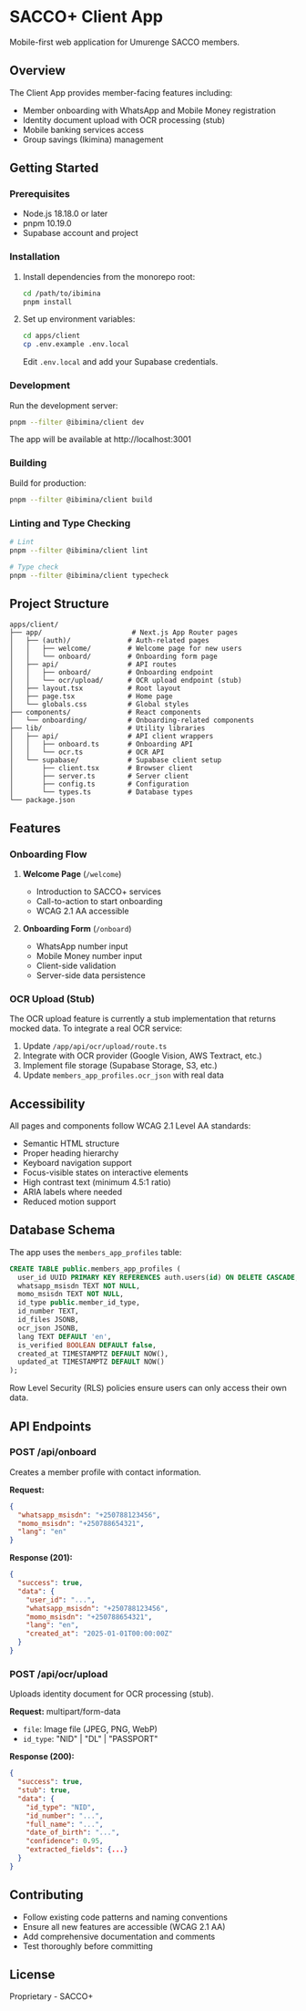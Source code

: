 # SACCO+ Client App

Mobile-first web application for Umurenge SACCO members.

## Overview

The Client App provides member-facing features including:
- Member onboarding with WhatsApp and Mobile Money registration
- Identity document upload with OCR processing (stub)
- Mobile banking services access
- Group savings (Ikimina) management

## Getting Started

### Prerequisites

- Node.js 18.18.0 or later
- pnpm 10.19.0
- Supabase account and project

### Installation

1. Install dependencies from the monorepo root:
   ```bash
   cd /path/to/ibimina
   pnpm install
   ```

2. Set up environment variables:
   ```bash
   cd apps/client
   cp .env.example .env.local
   ```
   
   Edit `.env.local` and add your Supabase credentials.

### Development

Run the development server:

```bash
pnpm --filter @ibimina/client dev
```

The app will be available at http://localhost:3001

### Building

Build for production:

```bash
pnpm --filter @ibimina/client build
```

### Linting and Type Checking

```bash
# Lint
pnpm --filter @ibimina/client lint

# Type check
pnpm --filter @ibimina/client typecheck
```

## Project Structure

```
apps/client/
├── app/                      # Next.js App Router pages
│   ├── (auth)/              # Auth-related pages
│   │   ├── welcome/         # Welcome page for new users
│   │   └── onboard/         # Onboarding form page
│   ├── api/                 # API routes
│   │   ├── onboard/         # Onboarding endpoint
│   │   └── ocr/upload/      # OCR upload endpoint (stub)
│   ├── layout.tsx           # Root layout
│   ├── page.tsx             # Home page
│   └── globals.css          # Global styles
├── components/              # React components
│   └── onboarding/          # Onboarding-related components
├── lib/                     # Utility libraries
│   ├── api/                 # API client wrappers
│   │   ├── onboard.ts       # Onboarding API
│   │   └── ocr.ts           # OCR API
│   └── supabase/            # Supabase client setup
│       ├── client.tsx       # Browser client
│       ├── server.ts        # Server client
│       ├── config.ts        # Configuration
│       └── types.ts         # Database types
└── package.json
```

## Features

### Onboarding Flow

1. **Welcome Page** (`/welcome`)
   - Introduction to SACCO+ services
   - Call-to-action to start onboarding
   - WCAG 2.1 AA accessible

2. **Onboarding Form** (`/onboard`)
   - WhatsApp number input
   - Mobile Money number input
   - Client-side validation
   - Server-side data persistence

### OCR Upload (Stub)

The OCR upload feature is currently a stub implementation that returns mocked data. To integrate a real OCR service:

1. Update `/app/api/ocr/upload/route.ts`
2. Integrate with OCR provider (Google Vision, AWS Textract, etc.)
3. Implement file storage (Supabase Storage, S3, etc.)
4. Update `members_app_profiles.ocr_json` with real data

## Accessibility

All pages and components follow WCAG 2.1 Level AA standards:

- Semantic HTML structure
- Proper heading hierarchy
- Keyboard navigation support
- Focus-visible states on interactive elements
- High contrast text (minimum 4.5:1 ratio)
- ARIA labels where needed
- Reduced motion support

## Database Schema

The app uses the `members_app_profiles` table:

```sql
CREATE TABLE public.members_app_profiles (
  user_id UUID PRIMARY KEY REFERENCES auth.users(id) ON DELETE CASCADE,
  whatsapp_msisdn TEXT NOT NULL,
  momo_msisdn TEXT NOT NULL,
  id_type public.member_id_type,
  id_number TEXT,
  id_files JSONB,
  ocr_json JSONB,
  lang TEXT DEFAULT 'en',
  is_verified BOOLEAN DEFAULT false,
  created_at TIMESTAMPTZ DEFAULT NOW(),
  updated_at TIMESTAMPTZ DEFAULT NOW()
);
```

Row Level Security (RLS) policies ensure users can only access their own data.

## API Endpoints

### POST /api/onboard

Creates a member profile with contact information.

**Request:**
```json
{
  "whatsapp_msisdn": "+250788123456",
  "momo_msisdn": "+250788654321",
  "lang": "en"
}
```

**Response (201):**
```json
{
  "success": true,
  "data": {
    "user_id": "...",
    "whatsapp_msisdn": "+250788123456",
    "momo_msisdn": "+250788654321",
    "lang": "en",
    "created_at": "2025-01-01T00:00:00Z"
  }
}
```

### POST /api/ocr/upload

Uploads identity document for OCR processing (stub).

**Request:** multipart/form-data
- `file`: Image file (JPEG, PNG, WebP)
- `id_type`: "NID" | "DL" | "PASSPORT"

**Response (200):**
```json
{
  "success": true,
  "stub": true,
  "data": {
    "id_type": "NID",
    "id_number": "...",
    "full_name": "...",
    "date_of_birth": "...",
    "confidence": 0.95,
    "extracted_fields": {...}
  }
}
```

## Contributing

- Follow existing code patterns and naming conventions
- Ensure all new features are accessible (WCAG 2.1 AA)
- Add comprehensive documentation and comments
- Test thoroughly before committing

## License

Proprietary - SACCO+
